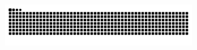 <img src="https://raw.githubusercontent.com/veniciosalves/veniciosalves/output/snake.svg" alt="Snake animation" />
